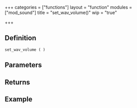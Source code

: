 +++
categories = ["functions"]
layout = "function"
modules = ["mod_sound"]
title = "set_wav_volume()"
wip = "true"

+++

## Definition

    set_wav_volume ( )

## Parameters

## Returns

## Example

```
```
